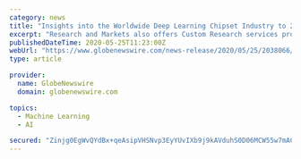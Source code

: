 ```yaml
---
category: news
title: "Insights into the Worldwide Deep Learning Chipset Industry to 2027 - Featuring IBM, Graphcore & CEVA Among Others"
excerpt: "Research and Markets also offers Custom Research services providing focused, comprehensive and tailored research. CONTACT: ResearchAndMarkets.com Laura Wood, Senior Press Manager press@ ..."
publishedDateTime: 2020-05-25T11:23:00Z
webUrl: "https://www.globenewswire.com/news-release/2020/05/25/2038066/0/en/Insights-into-the-Worldwide-Deep-Learning-Chipset-Industry-to-2027-Featuring-IBM-Graphcore-CEVA-Among-Others.html"
type: article

provider:
  name: GlobeNewswire
  domain: globenewswire.com

topics:
  - Machine Learning
  - AI

secured: "Zinjg0EgWvQYdBx+qeAsipVHSNvp3EyYUvIXb9j9kAVduhS0D06MCW55w7mACtUsEBi5j1/6KOLpZ6PduGT1OHc3ILZiZ84wgDe4C6jeReqmgG1Gyuwwqm67meDpPrl1x04iFr4JtMUzNd1T2hpEx+pA+/kUTfpoR1fENh58mK2wF5z5IvKGQpMQK5/GZQEmxQAajdtXxnFflVjTCNkQTbpPNrcdROERS2QhaU32M6iK0XhjtDR2UhLhFIyxMbGz2Xhi5LDyskHVYB59hh2/DGN2wal+CvR0IeTWQ8qDoGy3wpJTUzIdcl1ltia8aY4km6GgpFjrqSGGluG9DtV0sQ==;dx9D+lZ5st0GXToLRx+R4Q=="
---
```


